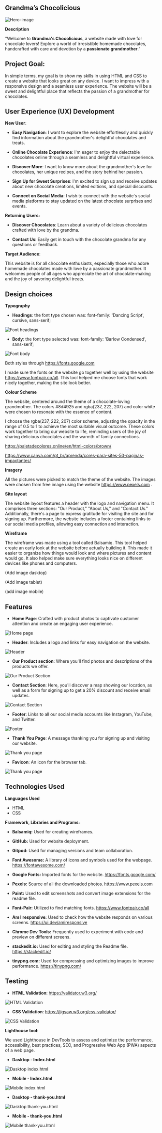 ## Grandma’s Chocolicious

![Hero-image](assets/readme-images/hero-resize.png)

**Description**

"Welcome to **Grandma's Chocolicious**, a website made with love for chocolate lovers! Explore a world of irresistible homemade chocolates, handcrafted with care and devotion by a **passionate grandmother**.”

## Project Goal:

In simple terms, my goal is to show my skills in using HTML and CSS to create a website that looks great on any device. I want to impress with a responsive design and a seamless user experience. The website will be a sweet and delightful place that reflects the passion of a grandmother for chocolates.

## User Experience (UX) Development

**New User:**

- **Easy Navigation**: I want to explore the website effortlessly and quickly find information about the grandmother's delightful chocolates and treats.
  
- **Online Chocolate Experience**: I'm eager to enjoy the delectable chocolates online through a seamless and delightful virtual experience.
  
- **Discover More**: I want to know more about the grandmother's love for chocolates, her unique recipes, and the story behind her passion.
  
- **Sign Up for Sweet Surprises**: I'm excited to sign up and receive updates about new chocolate creations, limited editions, and special discounts.
  
- **Connect on Social Media**: I wish to connect with the website's social media platforms to stay updated on the latest chocolate surprises and events.
  

**Returning Users:**

- **Discover Chocolates**: Learn about a variety of delicious chocolates crafted with love by the grandma.
  
- **Contact Us**: Easily get in touch with the chocolate grandma for any questions or feedback.
  

**Target Audience:**

This website is for all chocolate enthusiasts, especially those who adore homemade chocolates made with love by a passionate grandmother. It welcomes people of all ages who appreciate the art of chocolate-making and the joy of savoring delightful treats.


## Design choices

**Typography**

- **Headings**:  the font type chosen was: font-family: 'Dancing Script', cursive, sans-serif;
  

![Font headings](assets/readme-images/font01.png)


- **Body**: the font type selected was: font-family: 'Barlow Condensed', sans-serif;
  

![Font body](assets/readme-images/font02.png)


Both styles through https://fonts.google.com


I made sure the fonts on the website go together well by using the website https://www.fontpair.co/all. This tool helped me choose fonts that work nicely together, making the site look better.


**Colour Scheme**

The website, centered around the theme of a chocolate-loving grandmother. The colors #8d4925 and rgba(237, 222, 207) and color white were chosen to resonate with the essence of content.

I choose the rgba(237, 222, 207) color scheme, adjusting the opacity in the range of 0.5 to 1 to achieve the most suitable visual outcome.
These colors work together to bring our website to life, reminding users of the joy of sharing delicious chocolates and the warmth of family connections.

https://paletadecolores.online/en/html-colors/brown/

https://www.canva.com/pt_br/aprenda/cores-para-sites-50-paginas-impactantes/


**Imagery**

All the pictures were picked to match the theme of the website. The images were chosen from free image using the website https://www.pexels.com .


**Site layout**
  
The website layout features a header with the logo and navigation menu. It comprises three sections: "Our Product," "About Us," and "Contact Us." Additionally, there's a page to express gratitude for visiting the site and for signing up. Furthermore, the website includes a footer containing links to our social media profiles, allowing easy connection and interaction.


**Wireframe**

The wireframe was made using a tool called Balsamiq. This tool helped create an early look at the website before actually building it. This made it easier to organize how things would look and where pictures and content would go. It also helped make sure everything looks nice on different devices like phones and computers.

(Add image dasktop)

(Add image tablet)

(add image mobile)


## Features

- **Home Page**: Crafted with product photos to captivate customer attention and create an engaging user experience.
  

![Home page](assets/readme-images/home-page-features.png)


- **Header**: Includes a logo and links for easy navigation on the website.
  

![Header](assets/readme-images/header-features.png)


- **Our Product section**: Where you'll find photos and descriptions of the products we offer.


![Our Product Section](assets/readme-images/our-product-section.png)


- **Contact Section**: Here, you'll discover a map showing our location, as well as a form for signing up to get a 20% discount and receive email updates.
  

![Contact Section](assets/readme-images/contact-features.png)


- **Footer**: Links to all our social media accounts like Instagram, YouTube, and Twitter.
  

![Footer](assets/readme-images/footer-features.png)


- **Thank You Page**: A message thanking you for signing up and visiting our website.


![Thank you page](assets/readme-images/thank-you-features.png)


- **Favicon**: An icon for the browser tab.
  

![Thank you page](assets/favicon/favicon-32x32.png)


## Technologies Used

**Languages Used**

- HTML
- CSS

**Framework, Libraries and Programs:**

- **Balsamiq:** Used for creating wireframes.

- **GitHub:** Used for website deployment.

- **Gitpod:** Used for managing versions and team collaboration.

- **Font Awesome:** A library of icons and symbols used for the webpage. <https://fontawesome.com/>

- **Google Fonts:** Imported fonts for the website. https://fonts.google.com/

- **Pexels:** Source of all the downloaded photos. <https://www.pexels.com>

- **Paint:** Used to edit screenshots and convert image extensions for the readme file.

- **Font-Pair:** Utilized to find matching fonts. https://www.fontpair.co/all

- **Am I responsive:** Used to check how the website responds on various screens. <https://ui.dev/amiresponsive>

- **Chrome Dev Tools:** Frequently used to experiment with code and preview on different screens.

- **stackedit.io:** Used for editing and styling the Readme file. <https://stackedit.io/>

- **tinypng.com:** Used for compressing and optimizing images to improve performance. <https://tinypng.com/>

## Testing

- **HTML Validation**: <https://validator.w3.org/>

![HTML Validation](assets/readme-images/html-validation.png)


- **CSS Validation**: <https://jigsaw.w3.org/css-validator/>

![CSS Validation](assets/readme-images/css-validation.png)

**Lighthouse tool**:

We used Lighthouse in DevTools to assess and optimize the performance, accessibility, best practices, SEO, and Progressive Web App (PWA) aspects of a web page.

- **Dasktop - Index.html**
  
![Dasktop index.html](assets/readme-images/dasktop-index.png)

- **Mobile - Index.html**

![Mobile index.html](assets/readme-images/mobile-index.png)

- **Dasktop - thank-you.html**
  
![Dasktop thank-you.html](assets/readme-images/thank-you.png)

- **Mobile - thank-you.html**

![Mobile thank-you.html](assets/readme-images/thank-you-mobile.png)


